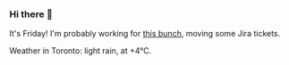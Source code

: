 ### Hi there :wave:

It's Friday! I'm probably working for [this bunch](https://github.com/kohofinancial), moving some Jira tickets.

Weather in Toronto: light rain, at +4°C.
